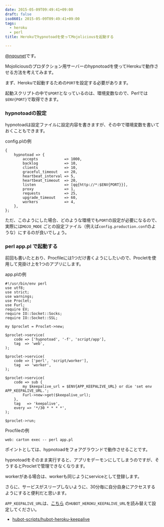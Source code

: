 ```yaml
---
date: 2015-05-09T09:49:41+09:00
draft: false
iso8601: 2015-05-09T09:49:41+09:00
tags:
  - heroku
  - perl
title: Herokuでhypnotoadを使ってMojoliciousを起動する

---
```


[@nqounet](https://twitter.com/nqounet)です。

Mojoliciousのプロダクション用サーバーのhypnotoadを使ってHerokuで動作させる方法を考えてみます。

まず、Herokuで起動するための`PORT`を設定する必要があります。

起動スクリプトの中で`$PORT`となっているのは、環境変数なので、Perlでは`$ENV{PORT}`で取得できます。

### hypnotoadの設定

hypnotoadは設定ファイルに設定内容を書きますが、その中で環境変数を書いておくこともできます。

config.plの例

```
{
    hypnotoad => {
        accepts            => 1000,
        backlog            => 10,
        clients            => 10,
        graceful_timeout   => 20,
        heartbeat_interval => 5,
        heartbeat_timeout  => 20,
        listen             => [qq{http://*:$ENV{PORT}}],
        proxy              => 1,
        requests           => 25,
        upgrade_timeout    => 60,
        workers            => 4,
    },
};
```

ただ、このようにした場合、どのような環境でも`PORT`の設定が必要になるので、実際には`MOJO_MODE`
ごとの設定ファイル（例えば`config.production.conf`のような）にするのが良いでしょう。

### perl app.pl で起動する

前回も書いたとおり、Procfileには1つだけ書くようにしたいので、Procletを使用して見掛け上を1つのアプリにします。

app.plの例

```
#!/usr/bin/env perl
use utf8;
use strict;
use warnings;
use Proclet;
use Furl;
require EV;
require IO::Socket::Socks;
require IO::Socket::SSL;

my $proclet = Proclet->new;

$proclet->service(
    code => ['hypnotoad', '-f', 'script/app'],
    tag  => 'web',
);

$proclet->service(
    code => ['perl', 'script/worker'],
    tag  => 'worker',
);

$proclet->service(
    code => sub {
        my $keepalive_url = $ENV{APP_KEEPALIVE_URL} or die 'set env APP_KEEPALIVE_URL.';
        Furl->new->get($keepalive_url);
    },
    tag   => 'keepalive',
    every => '*/30 * * * *',
);

$proclet->run;
```

Procfileの例

```
web: carton exec -- perl app.pl
```

ポイントとしては、hypnotoadをフォアグラウンドで動作させることです。

hypnotoadをそのまま実行すると、アプリをデーモンにしてしまうのですが、そうするとProcletで管理できなくなります。

workerがある場合は、workerも同じようにserviceとして登録します。

さらに、サービスがスリープしないように、30分毎に自分自身にアクセスするようにすると便利だと思います。

`APP_KEEPALIVE_URL`は、[こちら](https://github.com/hubot-scripts/hubot-heroku-keepalive)
の`HUBOT_HEROKU_KEEPALIVE_URL`を読み替えて設定してください。

* [hubot-scripts/hubot-heroku-keepalive](https://github.com/hubot-scripts/hubot-heroku-keepalive)
